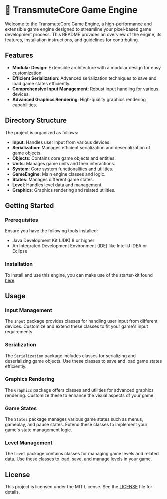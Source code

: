 # 🧪 TransmuteCore Game Engine 

Welcome to the TransmuteCore Game Engine, a high-performance and extensible game engine designed to streamline your pixel-based game development process. This README provides an overview of the engine, its features, installation instructions, and guidelines for contributing.

## Features

- **Modular Design**: Extensible architecture with a modular design for easy customization.
- **Efficient Serialization**: Advanced serialization techniques to save and load game states efficiently.
- **Comprehensive Input Management**: Robust input handling for various devices.
- **Advanced Graphics Rendering**: High-quality graphics rendering capabilities.

## Directory Structure

The project is organized as follows:

- **Input**: Handles user input from various devices.
- **Serialization**: Manages efficient serialization and deserialization of game objects.
- **Objects**: Contains core game objects and entities.
- **Units**: Manages game units and their interactions.
- **System**: Core system functionalities and utilities.
- **GameEngine**: Main engine classes and logic.
- **States**: Manages different game states.
- **Level**: Handles level data and management.
- **Graphics**: Graphics rendering and related utilities.

## Getting Started

### Prerequisites

Ensure you have the following tools installed:
- Java Development Kit (JDK) 8 or higher
- An Integrated Development Environment (IDE) like IntelliJ IDEA or Eclipse

### Installation

To install and use this engine, you can make use of the starter-kit found [here](https://github.com/transmute-games/transmute-starter).

## Usage

### Input Management

The `Input` package provides classes for handling user input from different devices. Customize and extend these classes to fit your game's input requirements.

### Serialization

The `Serialization` package includes classes for serializing and deserializing game objects. Use these classes to save and load game states efficiently.

### Graphics Rendering

The `Graphics` package offers classes and utilities for advanced graphics rendering. Customize these to enhance the visual aspects of your game.

### Game States

The `States` package manages various game states such as menus, gameplay, and pause states. Extend these classes to implement your game's state management logic.

### Level Management

The `Level` package contains classes for managing game levels and related data. Use these classes to load, save, and manage levels in your game.

## License

This project is licensed under the MIT License. See the [LICENSE](LICENSE) file for details.

